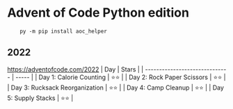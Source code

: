 # Advent of Code Python edition

```
    py -m pip install aoc_helper
```

## 2022
https://adventofcode.com/2022
| Day                            | Stars |
| ------------------------------ | ----- |
| Day 1: Calorie Counting        | ⭐⭐    |
| Day 2: Rock Paper Scissors     | ⭐⭐    |
| Day 3: Rucksack Reorganization | ⭐⭐    |
| Day 4: Camp Cleanup            | ⭐⭐    |
| Day 5: Supply Stacks           | ⭐⭐    |